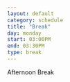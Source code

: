 ```yaml
---
layout: default
category: schedule
title: "Break"
day: monday
start: 03:00PM
end: 03:30PM
type: break
---
```


Afternoon Break
